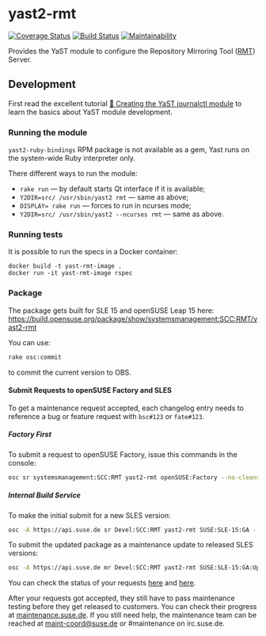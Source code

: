 # yast2-rmt

[![Coverage Status](https://coveralls.io/repos/github/SUSE/yast2-rmt/badge.svg?branch=master)](https://coveralls.io/github/SUSE/yast2-rmt?branch=master)
[![Build Status](https://travis-ci.org/SUSE/yast2-rmt.svg?branch=master)](https://travis-ci.org/SUSE/yast2-rmt)
[![Maintainability](https://api.codeclimate.com/v1/badges/672b5ba57176d8b4be53/maintainability)](https://codeclimate.com/github/SUSE/yast2-rmt/maintainability)

Provides the YaST module to configure the Repository Mirroring Tool ([RMT](https://github.com/SUSE/rmt)) Server.

## Development

First read the excellent tutorial [:green_book: Creating the YaST journalctl module](http://yast.opensuse.org/yast-journalctl-tutorial/) to learn the basics about YaST module development.

### Running the module

`yast2-ruby-bindings` RPM package is not available as a gem, Yast runs on the system-wide Ruby interpreter only.

There different ways to run the module:

* `rake run` — by default starts Qt interface if it is available;
* `Y2DIR=src/ /usr/sbin/yast2 rmt` — same as above;
* `DISPLAY= rake run` — forces to run in ncurses mode;
* `Y2DIR=src/ /usr/sbin/yast2 --ncurses rmt` — same as above.

### Running tests

It is possible to run the specs in a Docker container:

```
docker build -t yast-rmt-image .
docker run -it yast-rmt-image rspec
```

### Package

The package gets built for SLE 15 and openSUSE Leap 15 here:
https://build.opensuse.org/package/show/systemsmanagement:SCC:RMT/yast2-rmt

You can use:

```bash
rake osc:commit
```

to commit the current version to OBS. 


#### Submit Requests to openSUSE Factory and SLES

To get a maintenance request accepted, each changelog entry needs to reference a bug or feature
request with `bsc#123` or `fate#123`.

##### Factory First

To submit a request to openSUSE Factory, issue this commands in the console:

```bash
osc sr systemsmanagement:SCC:RMT yast2-rmt openSUSE:Factory --no-cleanup
```


##### Internal Build Service

To make the initial submit for a new SLES version:

```bash
osc -A https://api.suse.de sr Devel:SCC:RMT yast2-rmt SUSE:SLE-15:GA --no-cleanup
```

To submit the updated package as a maintenance update to released SLES versions:

```bash
osc -A https://api.suse.de mr Devel:SCC:RMT yast2-rmt SUSE:SLE-15:GA:Update --no-cleanup
```

You can check the status of your requests [here](https://build.opensuse.org/package/requests/systemsmanagement:SCC:RMT/yast2-rmt) and [here](https://build.suse.de/package/requests/Devel:SCC:RMT/yast2-rmt).

After your requests got accepted, they still have to pass maintenance testing before they get released to customers. You can check their progress at [maintenance.suse.de](https://maintenance.suse.de/search/?q=yast2-rmt). If you still need help, the maintenance team can be reached at [maint-coord@suse.de](maint-coord@suse.de) or #maintenance on irc.suse.de.
